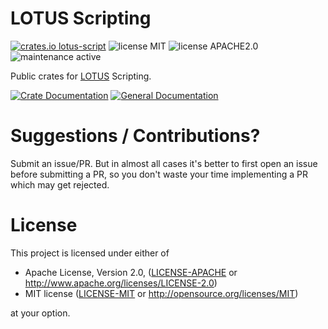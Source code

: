 # LOTUS Scripting

[![crates.io lotus-script](https://img.shields.io/badge/crates.io-lotus--script-orange)](https://crates.io/crates/lotus-script)
![license MIT](https://img.shields.io/badge/LICENSE-MIT-green)
![license APACHE2.0](https://img.shields.io/badge/LICENSE-APACHE2.0-green)
![maintenance active](https://img.shields.io/badge/maintenance-active-green)

Public crates for [LOTUS](https://store.steampowered.com/app/370350/LOTUSSimulator/) Scripting.

[![Crate Documentation](https://img.shields.io/badge/Crate_Documentation-docs.rs-blue)](https://docs.rs/lotus-script)
[![General Documentation](https://img.shields.io/badge/General_Documentation-docs.rs-blue)](https://docs.lotus-simulator.de)

# Suggestions / Contributions?

Submit an issue/PR. But in almost all cases it's better to first open
an issue before submitting a PR, so you don't waste your time implementing
a PR which may get rejected.

# License

This project is licensed under either of

- Apache License, Version 2.0, ([LICENSE-APACHE](LICENSE-APACHE) or
  http://www.apache.org/licenses/LICENSE-2.0)
- MIT license ([LICENSE-MIT](LICENSE-MIT) or
  http://opensource.org/licenses/MIT)

at your option.
